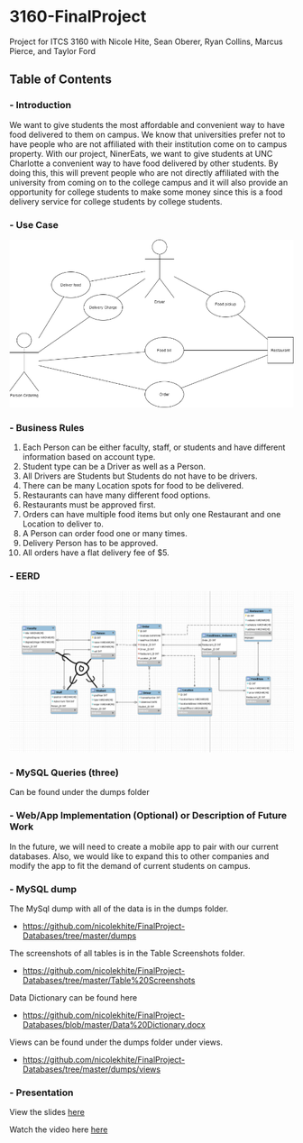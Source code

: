 # 3160-FinalProject
Project for ITCS 3160 with Nicole Hite, Sean Oberer, Ryan Collins, Marcus Pierce, and Taylor Ford

## Table of Contents
### - Introduction
We want to give students the most affordable and convenient way to have food delivered to them on campus. We know that universities
prefer not to have people who are not affiliated with their institution come on to campus property. With our project, NinerEats, we 
want to give students at UNC Charlotte a convenient way to have food delivered by other students. By doing this, this will prevent 
people who are not directly affiliated with the university from coming on to the college campus and it will also provide an opportunity 
for college students to make some money since this is a food delivery service for college students by college students.
### - Use Case
![Use_Case](https://github.com/nicolekhite/FinalProject-Databases/blob/master/Use_Case.png?raw=true)
### - Business Rules
1. Each Person can be either faculty, staff, or students and have different information based on account type.
2. Student type can be a Driver as well as a Person.
3. All Drivers are Students but Students do not have to be drivers.
4. There can be many Location spots for food to be delivered.
5. Restaurants can have many different food options.
6. Restaurants must be approved first. 
7. Orders can have multiple food items but only one Restaurant and one Location to deliver to.
8. A Person can order food one or many times.
9. Delivery Person has to be approved.
10. All orders have a flat delivery fee of $5.
### - EERD
![EERD Diagram](https://github.com/nicolekhite/FinalProject-Databases/blob/master/EERD.png?raw=true)
### - MySQL Queries (three)
Can be found under the dumps folder
### - Web/App Implementation (Optional) or Description of Future Work
In the future, we will need to create a mobile app to pair with our current databases. Also, we would like to expand this to other companies and modify the app to fit the demand of current students on campus.
### - MySQL dump
The MySql dump with all of the data is in the dumps folder.
  - https://github.com/nicolekhite/FinalProject-Databases/tree/master/dumps

The screenshots of all tables is in the Table Screenshots folder.
  - https://github.com/nicolekhite/FinalProject-Databases/tree/master/Table%20Screenshots
  
Data Dictionary can be found here
  - https://github.com/nicolekhite/FinalProject-Databases/blob/master/Data%20Dictionary.docx
  
Views can be found under the dumps folder under views.
  - https://github.com/nicolekhite/FinalProject-Databases/tree/master/dumps/views
### - Presentation
View the slides [here](https://docs.google.com/presentation/d/1SIFgJs3CYxTQUWqKWLeM_iwOMSqZZDp9Sz3s8qKFcGQ/edit?usp=sharing)

Watch the video here [here](https://youtu.be/UK2Jym6cGKM)
